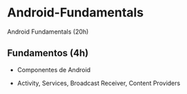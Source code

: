 # Android-Fundamentals
Android Fundamentals (20h)

## Fundamentos (4h)
    
   - Componentes de Android
   
   - Activity, Services, Broadcast Receiver, Content Providers
     
